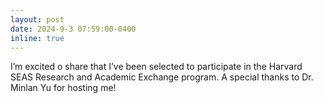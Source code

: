```yaml
---
layout: post
date: 2024-9-3 07:59:00-0400
inline: true
---
```


I’m excited o share that I’ve been selected to participate in the Harvard  SEAS Research and Academic Exchange program. A special thanks to Dr. Minlan Yu for hosting me!